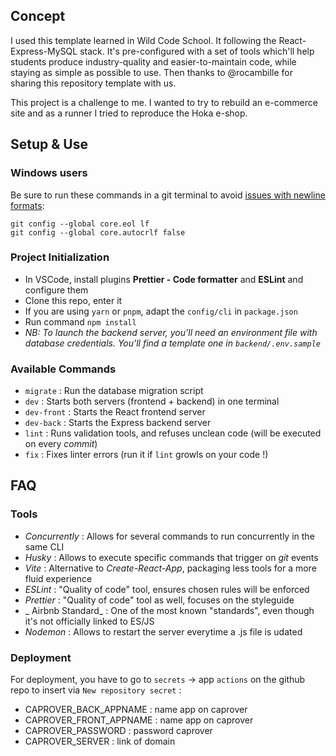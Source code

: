 ## Concept

I used this template learned in Wild Code School. It following the React-Express-MySQL stack.
It's pre-configured with a set of tools which'll help students produce industry-quality and easier-to-maintain code, while staying as simple as possible to use.
Then thanks to @rocambille for sharing this repository template with us.

This project is a challenge to me. I wanted to try to rebuild an e-commerce site and as a runner I tried to reproduce the Hoka e-shop.

## Setup & Use

### Windows users

Be sure to run these commands in a git terminal to avoid [issues with newline formats](https://en.wikipedia.org/wiki/Newline#Issues_with_different_newline_formats):

```
git config --global core.eol lf
git config --global core.autocrlf false
```

### Project Initialization

- In VSCode, install plugins **Prettier - Code formatter** and **ESLint** and configure them
- Clone this repo, enter it
- If you are using `yarn` or `pnpm`, adapt the `config/cli` in `package.json`
- Run command `npm install`
- _NB: To launch the backend server, you'll need an environment file with database credentials. You'll find a template one in `backend/.env.sample`_

### Available Commands

- `migrate` : Run the database migration script
- `dev` : Starts both servers (frontend + backend) in one terminal
- `dev-front` : Starts the React frontend server
- `dev-back` : Starts the Express backend server
- `lint` : Runs validation tools, and refuses unclean code (will be executed on every _commit_)
- `fix` : Fixes linter errors (run it if `lint` growls on your code !)

## FAQ

### Tools

- _Concurrently_ : Allows for several commands to run concurrently in the same CLI
- _Husky_ : Allows to execute specific commands that trigger on _git_ events
- _Vite_ : Alternative to _Create-React-App_, packaging less tools for a more fluid experience
- _ESLint_ : "Quality of code" tool, ensures chosen rules will be enforced
- _Prettier_ : "Quality of code" tool as well, focuses on the styleguide
- _ Airbnb Standard_ : One of the most known "standards", even though it's not officially linked to ES/JS
- _Nodemon_ : Allows to restart the server everytime a .js file is udated

### Deployment

For deployment, you have to go to `secrets` → app `actions` on the github repo to insert via `New repository secret` :

- CAPROVER_BACK_APPNAME : name app on caprover
- CAPROVER_FRONT_APPNAME : name app on caprover
- CAPROVER_PASSWORD : password caprover
- CAPROVER_SERVER : link of domain
